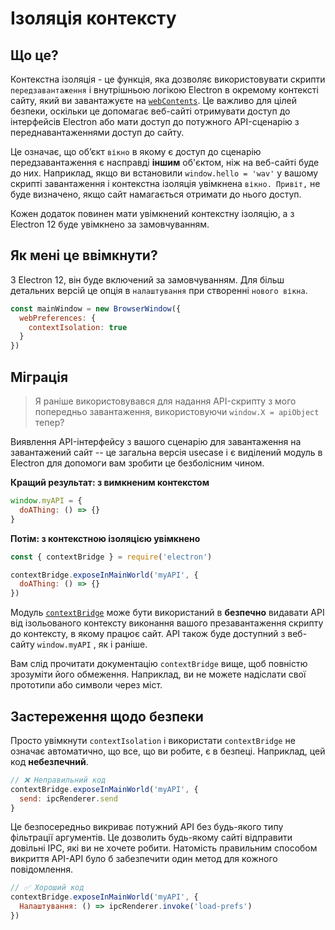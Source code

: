 # Ізоляція контексту

## Що це?

Контекстна ізоляція - це функція, яка дозволяє використовувати скрипти `передзавантаження` і внутрішньою логікою Electron в окремому контексті сайту, який ви завантажуєте на [`webContents`](../api/web-contents.md).  Це важливо для цілей безпеки, оскільки це допомагає веб-сайті отримувати доступ до інтерфейсів Electron або мати доступ до потужного API-сценарію з переднавантаженнями доступ до сайту.

Це означає, що об’єкт `вікно` в якому є доступ до сценарію передзавантаження є насправді **іншим** об'єктом, ніж на веб-сайті буде до них.  Наприклад, якщо ви встановили `window.hello = 'wav'` у вашому скрипті завантаження і контекстна ізоляція увімкнена `вікно. Привіт,` не буде визначено, якщо сайт намагається отримати до нього доступ.

Кожен додаток повинен мати увімкнений контекстну ізоляцію, а з Electron 12 буде увімкнено за замовчуванням.

## Як мені це ввімкнути?

З Electron 12, він буде включений за замовчуванням. Для більш детальних версій це опція в `налаштування` при створенні `нового вікна`.

```javascript
const mainWindow = new BrowserWindow({
  webPreferences: {
    contextIsolation: true
  }
})
```

## Міграція

> Я раніше використовувався для надання API-скрипту з мого попередньо завантаження, використовуючи `window.X = apiObject` тепер?

Виявлення API-інтерфейсу з вашого сценарію для завантаження на завантажений сайт -- це загальна версія usecase і є виділений модуль в Electron для допомоги вам зробити це безболісним чином.

**Кращий результат: з вимкненим контекстом**

```javascript
window.myAPI = {
  doAThing: () => {}
}
```

**Потім: з контекстною ізоляцією увімкнено**

```javascript
const { contextBridge } = require('electron')

contextBridge.exposeInMainWorld('myAPI', {
  doAThing: () => {}
})
```

Модуль [`contextBridge`](../api/context-bridge.md) може бути використаний в **безпечно** видавати API від ізольованого контексту виконання вашого презавантаження скрипту до контексту, в якому працює сайт. API також буде доступний з веб-сайту `window.myAPI` , як і раніше.

Вам слід прочитати документацію `contextBridge` вище, щоб повністю зрозуміти його обмеження.  Наприклад, ви не можете надіслати свої прототипи або символи через міст.

## Застереження щодо безпеки

Просто увімкнути `contextIsolation` і використати `contextBridge` не означає автоматично, що все, що ви робите, є в безпеці.  Наприклад, цей код **небезпечний**.

```javascript
// ❌ Неправильний код
contextBridge.exposeInMainWorld('myAPI', {
  send: ipcRenderer.send
}
```

Це безпосередньо викриває потужний API без будь-якого типу фільтрації аргументів. Це дозволить будь-якому сайті відправити довільні IPC, які ви не хочете робити. Натомість правильним способом викриття API-API було б забезпечити один метод для кожного повідомлення.

```javascript
// ✅ Хороший код
contextBridge.exposeInMainWorld('myAPI', {
  Налаштування: () => ipcRenderer.invoke('load-prefs')
})
```
